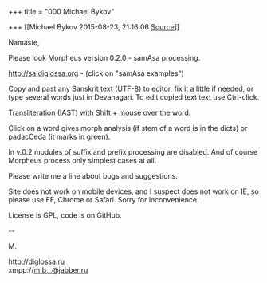 +++
title = "000 Michael Bykov"

+++
[[Michael Bykov	2015-08-23, 21:16:06 [Source](https://groups.google.com/g/samskrita/c/tNna33KzlSY)]]



Namaste,  
  
Please look Morpheus version 0.2.0 - samAsa processing.  
  
<http://sa.diglossa.org> - (click on "samAsa examples")  
  
Copy and past any Sanskrit text (UTF-8) to editor, fix it a little if needed, or type several words just in Devanagari. To edit copied text text use Ctrl-click.  
  
Transliteration (IAST) with Shift + mouse over the word.  
  
Click on a word gives morph analysis (if stem of a word is in the dicts) or padacCeda (it marks in green).  
  
In v.0.2 modules of suffix and prefix processing are disabled. And of course Morpheus process only simplest cases at all.  
  
Please write me a line about bugs and suggestions.  
  
Site does not work on mobile devices, and I suspect does not work on IE, so please use FF, Chrome or Safari. Sorry for inconvenience.  
  
License is GPL, code is on GitHub.  
  
  
--  

М.  
  
<http://diglossa.ru>  
xmpp://[m.b...@jabber.ru]()  
  

